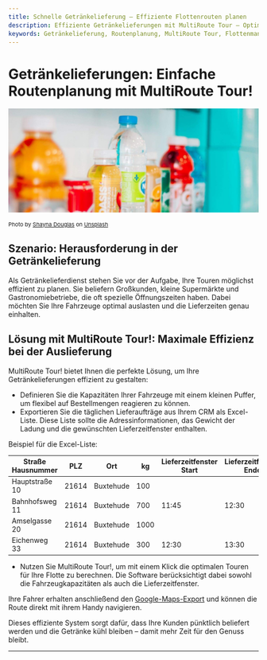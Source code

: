 ```yaml
---
title: Schnelle Getränkelieferung – Effiziente Flottenrouten planen
description: Effiziente Getränkelieferungen mit MultiRoute Tour – Optimieren Sie Fahrzeugauslastung und beliefern Sie Märkte schnell, zuverlässig und kostensparend!
keywords: Getränkelieferung, Routenplanung, MultiRoute Tour, Flottenmanagement, Getränkeauslieferung, Lieferzeitfenster, effiziente Logistik, Fahrzeugkapazität
---
```


# Getränkelieferungen: Einfache Routenplanung mit MultiRoute Tour!

![Effiziente Routenplanung für Getränkelieferungen](assets/getraenke.jpg "Effiziente Routenplanung für Getränkelieferungen")

<div style="font-size: 11px">
Photo by <a href="https://unsplash.com/@itsmaemedia?utm_source=unsplash&utm_medium=referral&utm_content=creditCopyText" rel="noopener noreferrer nofollow">Shayna Douglas</a> on <a href="https://unsplash.com/s/photos/beverages?utm_source=unsplash&utm_medium=referral&utm_content=creditCopyText" rel="noopener noreferrer nofollow">Unsplash</a></div>

## Szenario: Herausforderung in der Getränkelieferung

Als Getränkelieferdienst stehen Sie vor der Aufgabe, Ihre Touren möglichst effizient zu planen. Sie beliefern Großkunden, kleine Supermärkte und Gastronomiebetriebe, die oft spezielle Öffnungszeiten haben. Dabei möchten Sie Ihre Fahrzeuge optimal auslasten und die Lieferzeiten genau einhalten.

## Lösung mit MultiRoute Tour!: Maximale Effizienz bei der Auslieferung

MultiRoute Tour! bietet Ihnen die perfekte Lösung, um Ihre Getränkelieferungen effizient zu gestalten:

* Definieren Sie die Kapazitäten Ihrer Fahrzeuge mit einem kleinen Puffer, um flexibel auf Bestellmengen reagieren zu können.
* Exportieren Sie die täglichen Lieferaufträge aus Ihrem CRM als Excel-Liste. Diese Liste sollte die Adressinformationen, das Gewicht der Ladung und die gewünschten Lieferzeitfenster enthalten.

Beispiel für die Excel-Liste:

|Straße Hausnummer|PLZ|Ort|kg|Lieferzeitfenster Start|Lieferzeitfenster Ende|
|-----------------|---|---|---|----------------------|--------------------|
|Hauptstraße 10|21614|Buxtehude|100|||
|Bahnhofsweg 11|21614|Buxtehude|700|11:45|12:30|
|Amselgasse 20|21614|Buxtehude|1000|||
|Eichenweg 33|21614|Buxtehude|300|12:30|13:30|

* Nutzen Sie MultiRoute Tour!, um mit einem Klick die optimalen Touren für Ihre Flotte zu berechnen. Die Software berücksichtigt dabei sowohl die Fahrzeugkapazitäten als auch die Lieferzeitfenster.

Ihre Fahrer erhalten anschließend den [Google-Maps-Export](../tour/#tour-exportieren) und können die Route direkt mit ihrem Handy navigieren.

Dieses effiziente System sorgt dafür, dass Ihre Kunden pünktlich beliefert werden und die Getränke kühl bleiben – damit mehr Zeit für den Genuss bleibt.

---
